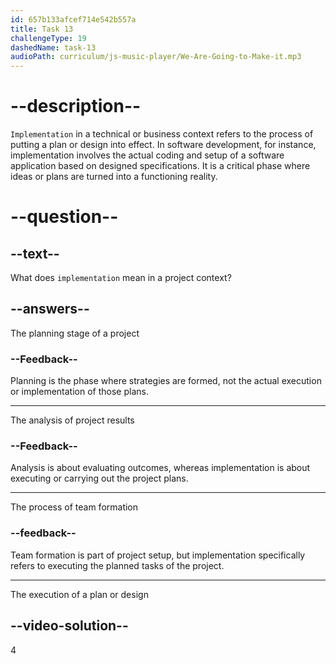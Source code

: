 ```yaml
---
id: 657b133afcef714e542b557a
title: Task 13
challengeType: 19
dashedName: task-13
audioPath: curriculum/js-music-player/We-Are-Going-to-Make-it.mp3
---
```


# --description--

`Implementation` in a technical or business context refers to the process of putting a plan or design into effect. In software development, for instance, implementation involves the actual coding and setup of a software application based on designed specifications. It is a critical phase where ideas or plans are turned into a functioning reality.

# --question--

## --text--

What does `implementation` mean in a project context?

## --answers--

The planning stage of a project

### --Feedback--

Planning is the phase where strategies are formed, not the actual execution or implementation of those plans.

---

The analysis of project results

### --Feedback--

Analysis is about evaluating outcomes, whereas implementation is about executing or carrying out the project plans.

---

The process of team formation

### --feedback--

Team formation is part of project setup, but implementation specifically refers to executing the planned tasks of the project.

---

The execution of a plan or design

## --video-solution--

4
